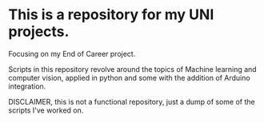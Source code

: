 # This is a repository for my UNI projects.
Focusing on my End of Career project.

Scripts in this repository revolve around the topics of Machine learning and computer vision, applied in python and some with the addition of Arduino integration.

DISCLAIMER, this is not a functional repository, just a dump of some of the scripts I've worked on.
